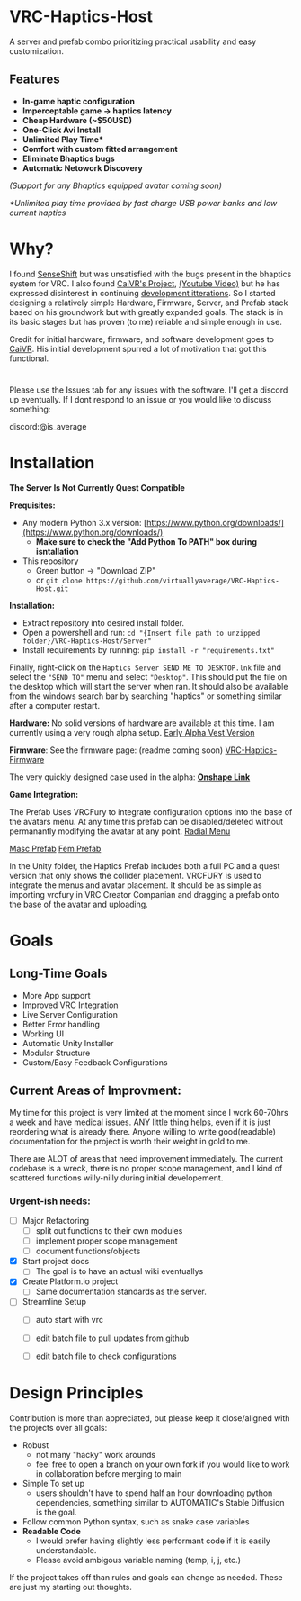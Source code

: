 # VRC-Haptics-Host
A server and prefab combo prioritizing practical usability and easy customization.
## Features
 - **In-game haptic configuration**
 - **Imperceptable game -> haptics latency**
 - **Cheap Hardware (~$50USD)**
 - **One-Click Avi Install** 
 - **Unlimited Play Time\***
 - **Comfort with custom fitted arrangement**
 - **Eliminate Bhaptics bugs**
 - **Automatic Netowork Discovery**

 *(Support for any Bhaptics equipped avatar coming soon)* 
 
 *\*Unlimited play time provided by fast charge USB power banks and low current haptics*
# Why?
I found [SenseShift](https://github.com/senseshift/senseshift-hardware/tree/main) but was unsatisfied with the bugs present in the bhaptics system for VRC. I also found [CaiVR's Project](https://github.com/CaiVR/CaiVR-Custom-Haptic-Vest-V1), [(Youtube Video)](https://youtu.be/NpQyehRNkGo?si=Qb1jhNKtKzWZTeLw) but he has expressed disinterest in continuing [development itterations](https://github.com/CaiVR/CaiVR-Custom-Haptic-Vest-V1/pull/2). So I started designing a relatively simple Hardware, Firmware, Server, and Prefab stack based on his groundwork but with greatly expanded goals. The stack is in its basic stages but has proven (to me) reliable and simple enough in use. 

Credit for initial hardware, firmware, and software development goes to [CaiVR](https://www.youtube.com/@Cai_VR). His initial development spurred a lot of motivation that got this functional. 

#
Please use the Issues tab for any issues with the software. 
I'll get a discord up eventually. If I dont respond to an issue or you would like to discuss something: 

discord:@is_average


# Installation
**The Server Is Not Currently Quest Compatible** 

**Prequisites:**
- Any modern Python 3.x version: [https://www.python.org/downloads/](https://www.python.org/downloads/)
   - **Make sure to check the "Add Python To PATH" box during isntallation**
- This repository 
   - Green button -> "Download ZIP"
   - or `git clone https://github.com/virtuallyaverage/VRC-Haptics-Host.git`

**Installation:**
 - Extract repository into desired install folder.
 - Open a powershell and run: `cd "{Insert file path to unzipped folder}/VRC-Haptics-Host/Server"`
 - Install requirements by running: `pip install -r "requirements.txt"`

Finally, right-click on the `Haptics Server SEND ME TO DESKTOP.lnk` file and select the `"SEND TO"` menu and select `"Desktop"`. This should put the file on the desktop which will start the server when ran. It should also be available from the windows search bar by searching "haptics" or something similar after a computer restart.

**Hardware:**
No solid versions of hardware are available at this time. I am currently using a very rough alpha setup. [Early Alpha Vest Version](https://github.com/virtuallyaverage/VRC-Haptics-Host/blob/main/img/full_vest_alpha.jpg?raw=true)

**Firmware**: 
See the firmware page: (readme coming soon) [VRC-Haptics-Firmware](https://github.com/virtuallyaverage/VRC-Haptics-Firmware)

The very quickly designed case used in the alpha: [**Onshape Link**](https://cad.onshape.com/documents/257bb1e3453d3517fc7e2da0/w/225abaf7356b023129e9ba7c/e/db6db330ea0d5d698d05a615?renderMode=0&uiState=66c80ae2704979529282d8f5)

**Game Integration:**

The Prefab Uses VRCFury to integrate configuration options into the base of the avatars menu. At any time this prefab can be disabled/deleted without permanantly modifying the avatar at any point. 
[Radial Menu](https://github.com/virtuallyaverage/VRC-Haptics-Host/blob/main/img/radial.png?raw=true)

[Masc Prefab](https://github.com/virtuallyaverage/VRC-Haptics-Host/blob/main/img/masc_prefab.png?raw=true)
[Fem Prefab](https://github.com/virtuallyaverage/VRC-Haptics-Host/blob/main/img/fem_prefab.png?raw=true)

In the Unity folder, the Haptics Prefab includes both a full PC and a quest version that only shows the collider placement. VRCFURY is used to integrate the menus and avatar placement. It should be as simple as importing vrcfury in VRC Creator Companian and dragging a prefab onto the base of the avatar and uploading. 

# Goals
## Long-Time Goals
 - More App support
 - Improved VRC Integration
 - Live Server Configuration
 - Better Error handling
 - Working UI
 - Automatic Unity Installer
 - Modular Structure
 - Custom/Easy Feedback Configurations

## Current Areas of Improvment:
My time for this project is very limited at the moment since I work 60-70hrs a week and have medical issues. ANY little thing helps, even if it is just reordering what is already there. Anyone willing to write good(readable) documentation for the project is worth their weight in gold to me.

There are ALOT of areas that need improvement immediately. The current codebase is a wreck, there is no proper scope management, and I kind of scattered functions willy-nilly during initial developement. 
 
### Urgent-ish needs:
   - [ ] Major Refactoring
      - [ ] split out functions to their own modules
      - [ ] implement proper scope management
      - [ ] document functions/objects
   -  [x] Start project docs 
      - [ ] The goal is to have an actual wiki eventuallys
   -  [x] Create Platform.io project
      - [ ] Same documentation standards as the server. 
   - [ ] Streamline Setup 
      - [ ] auto start with vrc
      - [ ] edit batch file to pull updates from github
      - [ ] edit batch file to check configurations


# Design Principles
Contribution is more than appreciated, but please keep it close/aligned with the projects over all goals:
 - Robust 
    - not many "hacky" work arounds
    - feel free to open a branch on your own fork if you would like to work in collaboration before merging to main
 - Simple To set up 
    - users shouldn't have to spend half an hour downloading python dependencies, something similar to AUTOMATIC's Stable Diffusion is the goal. 
 - Follow common Python syntax, such as snake case variables
 - **Readable Code** 
    - I would prefer having slightly less performant code if it is easily understandable. 
    - Please avoid ambigous variable naming (temp, i, j, etc.)

If the project takes off than rules and goals can change as needed. These are just my starting out thoughts.


